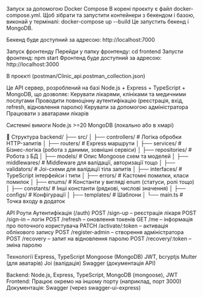 Запуск за допомогою Docker Compose
В корені проєкту є файл docker-compose.yml.
Щоб зібрати та запустити контейнери з бекендом і базою, виконай у терміналі:
docker-compose up --build
Це запустить бекенд і MongoDB.

Бекенд буде доступний за адресою:
http://localhost:7000

Запуск фронтенду
Перейди у папку фронтенду:
cd frontend
Запусти фронтенд:
npm start
Фронтенд буде доступний за адресою:
http://localhost:3000

В проєкті (postman/Clinic_api.postman_collection.json)

Це API сервер, розроблений на базі Node.js + Express + TypeScript + MongoDB, що дозволяє:
Керувати лікарями, клініками та медичними послугами
Проводити повноцінну аутентифікацію (реєстрація, вхід, refresh, відновлення паролю)
Керувати за допомогою адміністратора
Працювати з аватарами лікарів

Системні вимоги
Node.js >=20
MongoDB (локально або в хмарі)

📂 Структура
backend/
├── src/
│   ├── controllers/      # Логіка обробки HTTP-запитів
│   ├── routers/          # Express маршрути 
│   ├── services/         # Бізнес-логіка (робота з даними, зовнішні сервіси)
│   ├── repositories/     # Робота з БД 
│   ├── models/           # Опис Mongoose схем та моделей
│   ├── middlewares/      # Middleware для валідації, авторизації тощо
│   ├── validators/       # Joi-схеми для валідації тіла запитів
│   ├── interfaces/       # TypeScript інтерфейси і типи
│   ├── errors/           # Кастомні помилки, класи помилок
│   ├── enums/            # Константи у вигляді enum (статуси, ролі тощо)
│   ├── constants/        # Інші константи (рядкові, числові значення)
│   ├── configs/          # Конфігурації 
│   ├── templates/        # Шаблони
│   └── main.ts           # Точка входу в додаток
 
API Роути
Аутентифікація (/auth)
POST /sign-up – реєстрація лікаря
POST /sign-in – логін
POST /refresh – оновлення токенів
GET /me – інформація про поточного користувача
PATCH /activate/:token – активація облікового запису
POST /register-admin – створення адміністратора
POST /recovery – запит на відновлення паролю
POST /recovery/:token – зміна паролю

Технології
Express, TypeScript
Mongoose (MongoDB)
JWT, bcryptjs
Multer (для аватарів)
Joi (валідація)
Swagger (документація API)

Backend: Node.js, Express, TypeScript, MongoDB (mongoose), JWT
Frontend: Працює окремо на іншому порту (наприклад, порт 3000)
Документація: Swagger (через swagger-ui-express)
